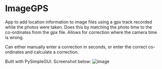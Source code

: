 # ImageGPS
App to add location information to image files using a gpx track recorded while the photos were taken. 
Does this by matching the photo time to the co-ordinates from the gpx file. Allows for correction where the camera time is wrong.

Can either manually enter a correction in seconds, or enter the correct co-ordinates and calculate a correction.

Built with PySimpleGUI. Screenshot below:
![image](https://user-images.githubusercontent.com/77293352/109881473-4625dd00-7c70-11eb-8f2b-8a8c1991565a.png)
